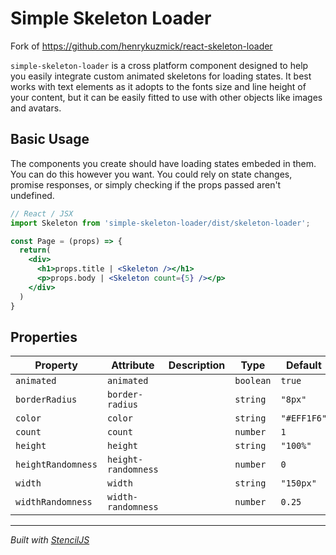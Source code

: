 # Simple Skeleton Loader

Fork of https://github.com/henrykuzmick/react-skeleton-loader

`simple-skeleton-loader` is a cross platform component designed to help you easily integrate custom animated skeletons for loading states. It best works with text elements as it adopts to the fonts size and line height of your content, but it can be easily fitted to use with other objects like images and avatars.

## Basic Usage

The components you create should have loading states embeded in them. You can do this however you want. You could rely on state changes, promise responses, or simply checking if the props passed aren't undefined.

```jsx
// React / JSX
import Skeleton from 'simple-skeleton-loader/dist/skeleton-loader';

const Page = (props) => {
  return(
    <div>
      <h1>props.title | <Skeleton /></h1>
      <p>props.body | <Skeleton count={5} /></p>
    </div>
  )
}
```

## Properties

| Property           | Attribute           | Description | Type      | Default     |
| ------------------ | ------------------- | ----------- | --------- | ----------- |
| `animated`         | `animated`          |             | `boolean` | `true`      |
| `borderRadius`     | `border-radius`     |             | `string`  | `"8px"`     |
| `color`            | `color`             |             | `string`  | `"#EFF1F6"` |
| `count`            | `count`             |             | `number`  | `1`         |
| `height`           | `height`            |             | `string`  | `"100%"`    |
| `heightRandomness` | `height-randomness` |             | `number`  | `0`         |
| `width`            | `width`             |             | `string`  | `"150px"`   |
| `widthRandomness`  | `width-randomness`  |             | `number`  | `0.25`      |

---

_Built with [StencilJS](https://stenciljs.com/)_
